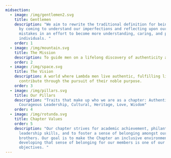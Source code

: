 ```yaml
---
midsection:
  - image: /img/gentlemen2.svg
    title: Gentlemen
    description: "We aim to rewrite the traditional definition for being a gentleman
      by coming to understand our imperfections and reflecting upon our past
      mistakes in an effort to become more understanding, caring, and passionate
      individuals. "
    order: 1
  - image: /img/mountain.svg
    title: The Mission
    description: To guide men on a lifelong discovery of authenticity and personal growth.
    order: 2
  - image: /img/space.svg
    title: The Vision
    description: A world where Lambda men live authentic, fulfilling lives and
      contribute through the pursuit of their noble purpose.
    order: 3
  - image: /img/pillars.svg
    title: Our Pillars
    description: "Traits that make up who we are as a chapter: Authenticity,
      Courageous Leadership, Cultural, Heritage, Love, Wisdom"
    order: 4
  - image: /img/rotunda.svg
    title: Chapter Values
    order: 5
    description: "Our chapter strives for academic achievement, philanthropy,
      leadership skills, and to foster a sense of belonging amongst our
      brothers. Our goal is to make the Chapter an inclusive environment and
      developing that sense of belonging for our members is one of our most key
      objectives. "
---
```

